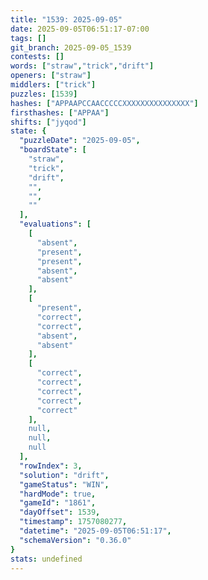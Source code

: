 ```yaml
---
title: "1539: 2025-09-05"
date: 2025-09-05T06:51:17-07:00
tags: []
git_branch: 2025-09-05_1539
contests: []
words: ["straw","trick","drift"]
openers: ["straw"]
middlers: ["trick"]
puzzles: [1539]
hashes: ["APPAAPCCAACCCCCXXXXXXXXXXXXXXX"]
firsthashes: ["APPAA"]
shifts: ["jyqod"]
state: {
  "puzzleDate": "2025-09-05",
  "boardState": [
    "straw",
    "trick",
    "drift",
    "",
    "",
    ""
  ],
  "evaluations": [
    [
      "absent",
      "present",
      "present",
      "absent",
      "absent"
    ],
    [
      "present",
      "correct",
      "correct",
      "absent",
      "absent"
    ],
    [
      "correct",
      "correct",
      "correct",
      "correct",
      "correct"
    ],
    null,
    null,
    null
  ],
  "rowIndex": 3,
  "solution": "drift",
  "gameStatus": "WIN",
  "hardMode": true,
  "gameId": "1861",
  "dayOffset": 1539,
  "timestamp": 1757080277,
  "datetime": "2025-09-05T06:51:17",
  "schemaVersion": "0.36.0"
}
stats: undefined
---
```

<!-- more -->
